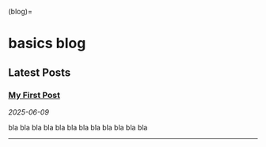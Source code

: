 (blog)=
# basics blog

## Latest Posts

### [My First Post](posts/2025-06-09-my-first-post)
*2025-06-09*

bla bla bla
bla bla bla
bla bla bla
bla bla bla


---

